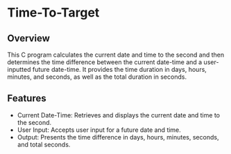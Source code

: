# Time-To-Target

## Overview
This C program calculates the current date and time to the second and then determines the time difference between the current date-time and a user-inputted future date-time. It provides the time duration in days, hours, minutes, and seconds, as well as the total duration in seconds.

 ## Features
 - Current Date-Time: Retrieves and displays the current date and time to the second.
 - User Input: Accepts user input for a future date and time.
 - Output: Presents the time difference in days, hours, minutes, seconds, and total seconds.
